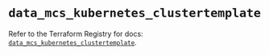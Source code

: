 # `data_mcs_kubernetes_clustertemplate`

Refer to the Terraform Registry for docs: [`data_mcs_kubernetes_clustertemplate`](https://registry.terraform.io/providers/mailrucloudsolutions/mcs/0.6.14/docs/data-sources/kubernetes_clustertemplate).
